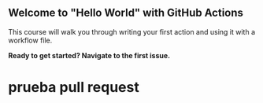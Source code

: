 ## Welcome to "Hello World" with GitHub Actions

This course will walk you through writing your first action and using it with a workflow file. 

**Ready to get started? Navigate to the first issue.**

# prueba pull request
